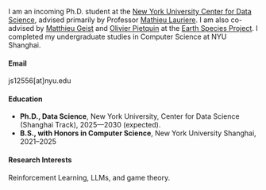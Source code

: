 I am an incoming Ph.D. student at the [New York University Center for Data Science](https://cds.nyu.edu/), advised primarily by Professor [Mathieu Lauriere](https://mlauriere.github.io/). I am also co-advised by [Matthieu Geist](https://scholar.google.com/citations?user=ectPLEUAAAAJ&hl=en) and [Olivier Pietquin](https://scholar.google.com/citations?user=8K8-LdwAAAAJ&hl=en) at the [Earth Species Project](https://www.earthspecies.org/). I completed my undergraduate studies in Computer Science at NYU Shanghai.


#### Email
js12556[at]nyu.edu

#### Education
- **Ph.D., Data Science**, New York University, Center for Data Science (Shanghai Track), 2025—2030 (expected).  
- **B.S., with Honors in Computer Science**, New York University Shanghai, 2021–2025 

#### Research Interests
Reinforcement Learning, LLMs, and game theory.

